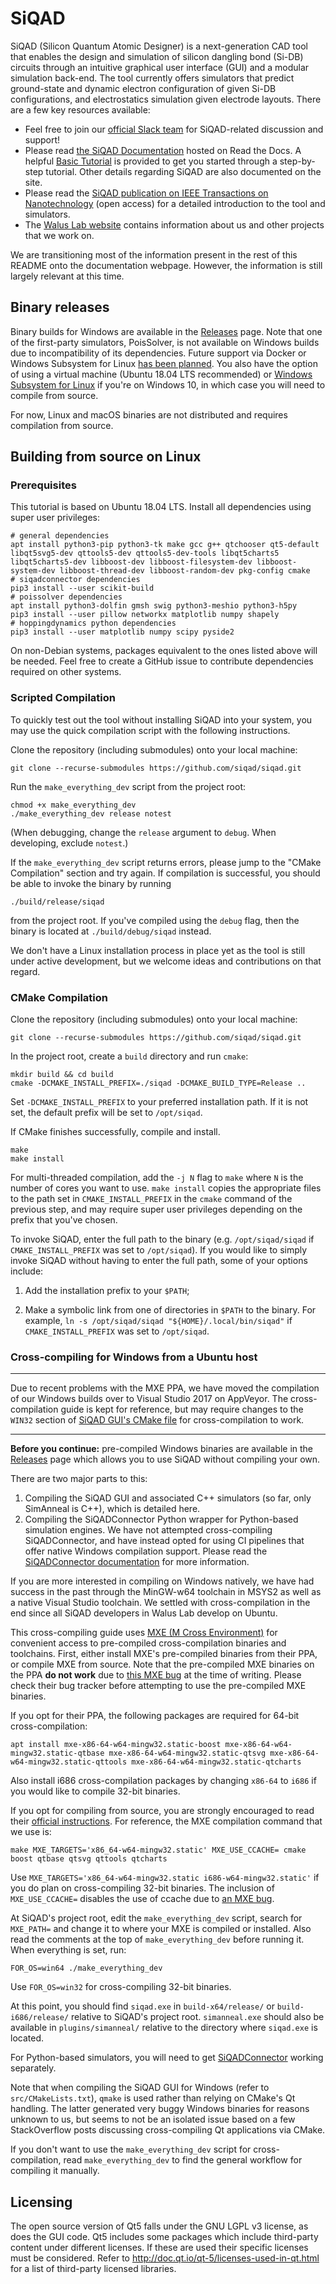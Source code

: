 # SiQAD

SiQAD (Silicon Quantum Atomic Designer) is a next-generation CAD tool that enables the design and simulation of silicon dangling bond (Si-DB) circuits through an intuitive graphical user interface (GUI) and a modular simulation back-end. The tool currently offers simulators that predict ground-state and dynamic electron configuration of given Si-DB configurations, and electrostatics simulation given electrode layouts. There are a few key resources available:

* Feel free to join our [official Slack team](https://join.slack.com/t/siqad/shared_invite/zt-enavwvlg-anRYYpslNbpxXI96zx4Wxg) for SiQAD-related discussion and support!
* Please read [the SiQAD Documentation](https://siqad.readthedocs.io/) hosted on Read the Docs. A helpful [Basic Tutorial](https://siqad.readthedocs.io/en/latest/getting-started/basic-tutorial.html) is provided to get you started through a step-by-step tutorial. Other details regarding SiQAD are also documented on the site.
* Please read the [SiQAD publication on IEEE Transactions on Nanotechnology](https://ieeexplore.ieee.org/document/8963859) (open access) for a detailed introduction to the tool and simulators.
* The [Walus Lab website](https://waluslab.ece.ubc.ca/siqad/) contains information about us and other projects that we work on.

We are transitioning most of the information present in the rest of this README onto the documentation webpage. However, the information is still largely relevant at this time.


## Binary releases

Binary builds for Windows are available in the [Releases](https://github.com/retallickj/siqad/releases) page. Note that one of the first-party simulators, PoisSolver, is not available on Windows builds due to incompatibility of its dependencies. Future support via Docker or Windows Subsystem for Linux [has been planned](https://github.com/retallickj/siqad/issues/33). You also have the option of using a virtual machine (Ubuntu 18.04 LTS recommended) or [Windows Subsystem for Linux](https://docs.microsoft.com/en-us/windows/wsl/install-win10) if you're on Windows 10, in which case you will need to compile from source.

For now, Linux and macOS binaries are not distributed and requires compilation from source.

## Building from source on Linux

### Prerequisites

This tutorial is based on Ubuntu 18.04 LTS. Install all dependencies using super user privileges:

```
# general dependencies
apt install python3-pip python3-tk make gcc g++ qtchooser qt5-default libqt5svg5-dev qttools5-dev qttools5-dev-tools libqt5charts5 libqt5charts5-dev libboost-dev libboost-filesystem-dev libboost-system-dev libboost-thread-dev libboost-random-dev pkg-config cmake
# siqadconnector dependencies
pip3 install --user scikit-build
# poissolver dependencies
apt install python3-dolfin gmsh swig python3-meshio python3-h5py
pip3 install --user pillow networkx matplotlib numpy shapely
# hoppingdynamics python dependencies
pip3 install --user matplotlib numpy scipy pyside2
```

On non-Debian systems, packages equivalent to the ones listed above will be needed. Feel free to create a GitHub issue to contribute dependencies required on other systems.


### Scripted Compilation

To quickly test out the tool without installing SiQAD into your system, you may use the quick compilation script with the following instructions.

Clone the repository (including submodules) onto your local machine:

```
git clone --recurse-submodules https://github.com/siqad/siqad.git
```

Run the `make_everything_dev` script from the project root:

```
chmod +x make_everything_dev
./make_everything_dev release notest
```

(When debugging, change the `release` argument to `debug`. When developing, exclude `notest`.)

If the `make_everything_dev` script returns errors, please jump to the "CMake Compilation" section and try again. If compilation is successful, you should be able to invoke the binary by running 

```
./build/release/siqad
```

from the project root. If you've compiled using the `debug` flag, then the binary is located at `./build/debug/siqad` instead.

We don't have a Linux installation process in place yet as the tool is still under active development, but we welcome ideas and contributions on that regard.


### CMake Compilation

Clone the repository (including submodules) onto your local machine:

```
git clone --recurse-submodules https://github.com/siqad/siqad.git
```

In the project root, create a `build` directory and run `cmake`:

```
mkdir build && cd build
cmake -DCMAKE_INSTALL_PREFIX=./siqad -DCMAKE_BUILD_TYPE=Release ..
```

Set `-DCMAKE_INSTALL_PREFIX` to your preferred installation path. If it is not set, the default prefix will be set to `/opt/siqad`.

If CMake finishes successfully, compile and install.

```
make
make install
```

For multi-threaded compilation, add the `-j N` flag to `make` where `N` is the number of cores you want to use. `make install` copies the appropriate files to the path set in `CMAKE_INSTALL_PREFIX` in the `cmake` command of the previous step, and may require super user privileges depending on the prefix that you've chosen.

To invoke SiQAD, enter the full path to the binary (e.g. `/opt/siqad/siqad` if `CMAKE_INSTALL_PREFIX` was set to `/opt/siqad`). If you would like to simply invoke SiQAD without having to enter the full path, some of your options include:

1. Add the installation prefix to your `$PATH`;

2. Make a symbolic link from one of directories in `$PATH` to the binary. For example, `ln -s /opt/siqad/siqad "${HOME}/.local/bin/siqad"` if `CMAKE_INSTALL_PREFIX` was set to `/opt/siqad`.



### Cross-compiling for Windows from a Ubuntu host

---

Due to recent problems with the MXE PPA, we have moved the compilation of our Windows builds over to Visual Studio 2017 on AppVeyor. The cross-compilation guide is kept for reference, but may require changes to the `WIN32` section of [SiQAD GUI's CMake file](src/CMakeLists.txt) for cross-compilation to work.

---

**Before you continue:** pre-compiled Windows binaries are available in the [Releases](https://github.com/siqad/siqad/releases) page which allows you to use SiQAD without compiling your own.

There are two major parts to this:

1. Compiling the SiQAD GUI and associated C++ simulators (so far, only SimAnneal is C++), which is detailed here.
2. Compiling the SiQADConnector Python wrapper for Python-based simulation engines. We have not attempted cross-compiling SiQADConnector, and have instead opted for using CI pipelines that offer native Windows compilation support. Please read the [SiQADConnector documentation](https://github.com/siqad/siqadconn/blob/master/README.md) for more information.

If you are more interested in compiling on Windows natively, we have had success in the past through the MinGW-w64 toolchain in MSYS2 as well as a native Visual Studio toolchain. We settled with cross-compilation in the end since all SiQAD developers in Walus Lab develop on Ubuntu.

This cross-compiling guide uses [MXE (M Cross Environment)](http://mxe.cc/) for convenient access to pre-compiled cross-compilation binaries and toolchains. First, either install MXE's pre-compiled binaries from their PPA, or compile MXE from source.
Note that the pre-compiled MXE binaries on the PPA **do not work** due to [this MXE bug](https://github.com/mxe/mxe/issues/2449) at the time of writing. Please check their bug tracker before attempting to use the pre-compiled MXE binaries.

If you opt for their PPA, the following packages are required for 64-bit cross-compilation:
```
apt install mxe-x86-64-w64-mingw32.static-boost mxe-x86-64-w64-mingw32.static-qtbase mxe-x86-64-w64-mingw32.static-qtsvg mxe-x86-64-w64-mingw32.static-qttools mxe-x86-64-w64-mingw32.static-qtcharts
```
Also install i686 cross-compilation packages by changing `x86-64` to `i686` if you would like to compile 32-bit binaries. 

If you opt for compiling from source, you are strongly encouraged to read their [official instructions](https://mxe.cc/#tutorial). For reference, the MXE compilation command that we use is:
```
make MXE_TARGETS='x86_64-w64-mingw32.static' MXE_USE_CCACHE= cmake boost qtbase qtsvg qttools qtcharts
```
Use `MXE_TARGETS='x86_64-w64-mingw32.static i686-w64-mingw32.static'` if you do plan on cross-compiling 32-bit binaries. The inclusion of `MXE_USE_CCACHE=` disables the use of ccache due to [an MXE bug](https://github.com/mxe/mxe/issues/2449).

At SiQAD's project root, edit the `make_everything_dev` script, search for `MXE_PATH=` and change it to where your MXE is compiled or installed. Also read the comments at the top of `make_everything_dev` before running it. When everything is set, run:
```
FOR_OS=win64 ./make_everything_dev
```
Use `FOR_OS=win32` for cross-compiling 32-bit binaries.

At this point, you should find `siqad.exe` in `build-x64/release/` or `build-i686/release/` relative to SiQAD's project root. `simanneal.exe` should also be available in `plugins/simanneal/` relative to the directory where `siqad.exe` is located.

For Python-based simulators, you will need to get [SiQADConnector](https://github.com/siqad/siqadconn/blob/master/README.md) working separately.

Note that when compiling the SiQAD GUI for Windows (refer to `src/CMakeLists.txt`), `qmake` is used rather than relying on CMake's Qt handling. The latter generated very buggy Windows binaries for reasons unknown to us, but seems to not be an isolated issue based on a few StackOverflow posts discussing cross-compiling Qt applications via CMake.

If you don't want to use the `make_everything_dev` script for cross-compilation, read `make_everything_dev` to find the general workflow for compiling it manually.



## Licensing

The open source version of Qt5 falls under the GNU LGPL v3 license, as does the GUI code. Qt5 includes some packages which include third-party content under different licenses. If these are used their specific licenses must be considered. Refer to http://doc.qt.io/qt-5/licenses-used-in-qt.html for a list of third-party licensed libraries.
